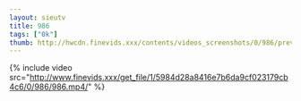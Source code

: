 ```yaml
--- 
layout: sieutv
title: 986
tags: ["0k"]
thumb: http://hwcdn.finevids.xxx/contents/videos_screenshots/0/986/preview.mp4.jpg
---
```

{% include video src="http://www.finevids.xxx/get_file/1/5984d28a8416e7b6da9cf023179cb4c6/0/986/986.mp4/" %} 
